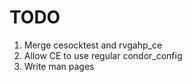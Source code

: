TODO
====
1. Merge cesocktest and rvgahp_ce
1. Allow CE to use regular condor_config
1. Write man pages
